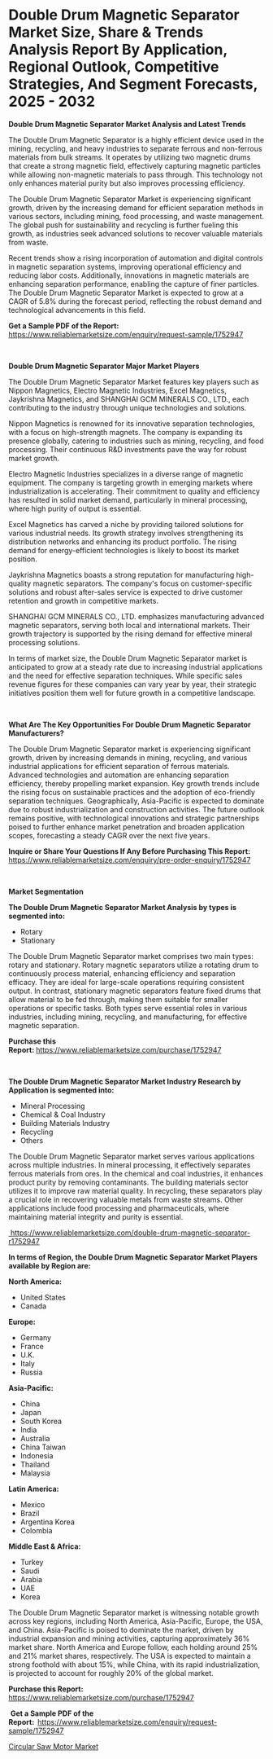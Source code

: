 <p><h1>Double Drum Magnetic Separator Market Size, Share & Trends Analysis Report By Application, Regional Outlook, Competitive Strategies, And Segment Forecasts, 2025 - 2032</h1></p><p><strong>Double Drum Magnetic Separator Market Analysis and Latest Trends</strong></p>
<p><p>The Double Drum Magnetic Separator is a highly efficient device used in the mining, recycling, and heavy industries to separate ferrous and non-ferrous materials from bulk streams. It operates by utilizing two magnetic drums that create a strong magnetic field, effectively capturing magnetic particles while allowing non-magnetic materials to pass through. This technology not only enhances material purity but also improves processing efficiency.</p><p>The Double Drum Magnetic Separator Market is experiencing significant growth, driven by the increasing demand for efficient separation methods in various sectors, including mining, food processing, and waste management. The global push for sustainability and recycling is further fueling this growth, as industries seek advanced solutions to recover valuable materials from waste. </p><p>Recent trends show a rising incorporation of automation and digital controls in magnetic separation systems, improving operational efficiency and reducing labor costs. Additionally, innovations in magnetic materials are enhancing separation performance, enabling the capture of finer particles. The Double Drum Magnetic Separator Market is expected to grow at a CAGR of 5.8% during the forecast period, reflecting the robust demand and technological advancements in this field.</p></p>
<p><strong>Get a Sample PDF of the Report:&nbsp;</strong> <a href="https://www.reliablemarketsize.com/enquiry/request-sample/1752947?utm_campaign=3509&utm_medium=2&utm_source=Github&utm_content=ia&utm_term=10042025&utm_id=double-drum-magnetic-separator">https://www.reliablemarketsize.com/enquiry/request-sample/1752947</a></p>
<p>&nbsp;</p>
<p><strong>Double Drum Magnetic Separator Major Market Players</strong></p>
<p><p>The Double Drum Magnetic Separator Market features key players such as Nippon Magnetics, Electro Magnetic Industries, Excel Magnetics, Jaykrishna Magnetics, and SHANGHAI GCM MINERALS CO., LTD., each contributing to the industry through unique technologies and solutions.</p><p>Nippon Magnetics is renowned for its innovative separation technologies, with a focus on high-strength magnets. The company is expanding its presence globally, catering to industries such as mining, recycling, and food processing. Their continuous R&D investments pave the way for robust market growth.</p><p>Electro Magnetic Industries specializes in a diverse range of magnetic equipment. The company is targeting growth in emerging markets where industrialization is accelerating. Their commitment to quality and efficiency has resulted in solid market demand, particularly in mineral processing, where high purity of output is essential.</p><p>Excel Magnetics has carved a niche by providing tailored solutions for various industrial needs. Its growth strategy involves strengthening its distribution networks and enhancing its product portfolio. The rising demand for energy-efficient technologies is likely to boost its market position.</p><p>Jaykrishna Magnetics boasts a strong reputation for manufacturing high-quality magnetic separators. The company's focus on customer-specific solutions and robust after-sales service is expected to drive customer retention and growth in competitive markets.</p><p>SHANGHAI GCM MINERALS CO., LTD. emphasizes manufacturing advanced magnetic separators, serving both local and international markets. Their growth trajectory is supported by the rising demand for effective mineral processing solutions.</p><p>In terms of market size, the Double Drum Magnetic Separator market is anticipated to grow at a steady rate due to increasing industrial applications and the need for effective separation techniques. While specific sales revenue figures for these companies can vary year by year, their strategic initiatives position them well for future growth in a competitive landscape.</p></p>
<p>&nbsp;</p>
<p><strong>What Are The Key Opportunities For Double Drum Magnetic Separator Manufacturers?</strong></p>
<p><p>The Double Drum Magnetic Separator market is experiencing significant growth, driven by increasing demands in mining, recycling, and various industrial applications for efficient separation of ferrous materials. Advanced technologies and automation are enhancing separation efficiency, thereby propelling market expansion. Key growth trends include the rising focus on sustainable practices and the adoption of eco-friendly separation techniques. Geographically, Asia-Pacific is expected to dominate due to robust industrialization and construction activities. The future outlook remains positive, with technological innovations and strategic partnerships poised to further enhance market penetration and broaden application scopes, forecasting a steady CAGR over the next five years.</p></p>
<p><strong>Inquire or Share Your Questions If Any Before Purchasing This Report:</strong> <a href="https://www.reliablemarketsize.com/enquiry/pre-order-enquiry/1752947?utm_campaign=3509&utm_medium=2&utm_source=Github&utm_content=ia&utm_term=10042025&utm_id=double-drum-magnetic-separator">https://www.reliablemarketsize.com/enquiry/pre-order-enquiry/1752947</a></p>
<p>&nbsp;</p>
<p><strong>Market Segmentation</strong></p>
<p><strong>The Double Drum Magnetic Separator Market Analysis by types is segmented into:</strong></p>
<p><ul><li>Rotary</li><li>Stationary</li></ul></p>
<p><p>The Double Drum Magnetic Separator market comprises two main types: rotary and stationary. Rotary magnetic separators utilize a rotating drum to continuously process material, enhancing efficiency and separation efficacy. They are ideal for large-scale operations requiring consistent output. In contrast, stationary magnetic separators feature fixed drums that allow material to be fed through, making them suitable for smaller operations or specific tasks. Both types serve essential roles in various industries, including mining, recycling, and manufacturing, for effective magnetic separation.</p></p>
<p><strong>Purchase this Report:&nbsp;</strong><a href="https://www.reliablemarketsize.com/purchase/1752947?utm_campaign=3509&utm_medium=2&utm_source=Github&utm_content=ia&utm_term=10042025&utm_id=double-drum-magnetic-separator">https://www.reliablemarketsize.com/purchase/1752947</a></p>
<p>&nbsp;</p>
<p><strong>The Double Drum Magnetic Separator Market Industry Research by Application is segmented into:</strong></p>
<p><ul><li>Mineral Processing</li><li>Chemical & Coal Industry</li><li>Building Materials Industry</li><li>Recycling</li><li>Others</li></ul></p>
<p><p>The Double Drum Magnetic Separator market serves various applications across multiple industries. In mineral processing, it effectively separates ferrous materials from ores. In the chemical and coal industries, it enhances product purity by removing contaminants. The building materials sector utilizes it to improve raw material quality. In recycling, these separators play a crucial role in recovering valuable metals from waste streams. Other applications include food processing and pharmaceuticals, where maintaining material integrity and purity is essential.</p></p>
<p><a href="https://www.reliablemarketsize.com/double-drum-magnetic-separator-r1752947?utm_campaign=3509&utm_medium=2&utm_source=Github&utm_content=ia&utm_term=10042025&utm_id=double-drum-magnetic-separator">&nbsp;https://www.reliablemarketsize.com/double-drum-magnetic-separator-r1752947</a></p>
<p><strong>In terms of Region, the Double Drum Magnetic Separator Market Players available by Region are:</strong></p>
<p>
    <p> <strong> North America: </strong>
        <ul>
            <li>United States</li>
            <li>Canada</li>
        </ul>
        </p> 
    <p> <strong> Europe: </strong>
        <ul>
            <li>Germany</li>
            <li>France</li>
            <li>U.K.</li>
            <li>Italy</li>
            <li>Russia</li>
        </ul>
        </p> 
    <p> <strong> Asia-Pacific: </strong>
        <ul>
            <li>China</li>
            <li>Japan</li>
            <li>South Korea</li>
            <li>India</li>
            <li>Australia</li>
            <li>China Taiwan</li>
            <li>Indonesia</li>
            <li>Thailand</li>
            <li>Malaysia</li>
        </ul>
        </p> 
    <p> <strong> Latin America: </strong>
        <ul>
            <li>Mexico</li>
            <li>Brazil</li>
            <li>Argentina Korea</li>
            <li>Colombia</li>
        </ul>
        </p> 
    <p> <strong> Middle East & Africa: </strong>
        <ul>
            <li>Turkey</li>
            <li>Saudi</li>
            <li>Arabia</li>
            <li>UAE</li>
            <li>Korea</li>
        </ul>
    </p>
    </p>
<p><p>The Double Drum Magnetic Separator market is witnessing notable growth across key regions, including North America, Asia-Pacific, Europe, the USA, and China. Asia-Pacific is poised to dominate the market, driven by industrial expansion and mining activities, capturing approximately 36% market share. North America and Europe follow, each holding around 25% and 21% market shares, respectively. The USA is expected to maintain a strong foothold with about 15%, while China, with its rapid industrialization, is projected to account for roughly 20% of the global market.</p></p>
<p><strong>Purchase this Report: </strong><a href="https://www.reliablemarketsize.com/purchase/1752947?utm_campaign=3509&utm_medium=2&utm_source=Github&utm_content=ia&utm_term=10042025&utm_id=double-drum-magnetic-separator">https://www.reliablemarketsize.com/purchase/1752947</a></p>
<p>&nbsp;<strong>Get a Sample PDF of the Report:&nbsp;&nbsp;</strong><a href="https://www.reliablemarketsize.com/enquiry/request-sample/1752947?utm_campaign=3509&utm_medium=2&utm_source=Github&utm_content=ia&utm_term=10042025&utm_id=double-drum-magnetic-separator">https://www.reliablemarketsize.com/enquiry/request-sample/1752947</a></p>
<p><strong></strong></p>
<p><p><a href="https://github.com/zanoligarav/Market-Research-Report-List-1/blob/main/circular-saw-motor-market.md?utm_campaign=3509&utm_medium=2&utm_source=Github&utm_content=ia&utm_term=10042025&utm_id=double-drum-magnetic-separator">Circular Saw Motor Market</a></p></p>